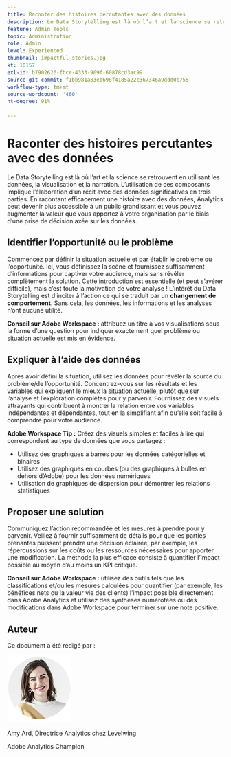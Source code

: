 ```yaml
---
title: Raconter des histoires percutantes avec des données
description: Le Data Storytelling est là où l’art et la science se retrouvent en utilisant les données, la visualisation et la narration.  L’utilisation de ces composants implique l’élaboration d’un récit avec des données significatives en trois parties. En racontant efficacement une histoire avec des données, Analytics peut devenir plus accessible à un public grandissant et vous pouvez augmenter la valeur que vous apportez à votre organisation par le biais d’une prise de décision axée sur les données.
feature: Admin Tools
topic: Administration
role: Admin
level: Experienced
thumbnail: impactful-stories.jpg
kt: 10157
exl-id: b7902626-fbce-4333-909f-60878cd3ac99
source-git-commit: f1bb981a83eb698f4185a22c367346a9ddd0c755
workflow-type: tm+mt
source-wordcount: '460'
ht-degree: 91%

---
```


# Raconter des histoires percutantes avec des données

Le Data Storytelling est là où l’art et la science se retrouvent en utilisant les données, la visualisation et la narration.  L’utilisation de ces composants implique l’élaboration d’un récit avec des données significatives en trois parties. En racontant efficacement une histoire avec des données, Analytics peut devenir plus accessible à un public grandissant et vous pouvez augmenter la valeur que vous apportez à votre organisation par le biais d’une prise de décision axée sur les données.

## Identifier l’opportunité ou le problème

Commencez par définir la situation actuelle et par établir le problème ou l’opportunité. Ici, vous définissez la scène et fournissez suffisamment d’informations pour captiver votre audience, mais sans révéler complètement la solution. Cette introduction est essentielle (et peut s’avérer difficile), mais c’est toute la motivation de votre analyse !  L’intérêt du Data Storytelling est d’inciter à l’action ce qui se traduit par un **changement de comportement**. Sans cela, les données, les informations et les analyses n’ont aucune utilité.

**Conseil sur Adobe Workspace :** attribuez un titre à vos visualisations sous la forme d’une question pour indiquer exactement quel problème ou situation actuelle est mis en évidence.

## Expliquer à l’aide des données

Après avoir défini la situation, utilisez les données pour révéler la source du problème/de l’opportunité. Concentrez-vous sur les résultats et les variables qui expliquent le mieux la situation actuelle, plutôt que sur l’analyse et l’exploration complètes pour y parvenir.  Fournissez des visuels attrayants qui contribuent à montrer la relation entre vos variables indépendantes et dépendantes, tout en la simplifiant afin qu’elle soit facile à comprendre pour votre audience.

**Adobe Workspace Tip :**
Créez des visuels simples et faciles à lire qui correspondent au type de données que vous partagez :

* Utilisez des graphiques à barres pour les données catégorielles et binaires
* Utilisez des graphiques en courbes (ou des graphiques à bulles en dehors d’Adobe) pour les données numériques
* Utilisation de graphiques de dispersion pour démontrer les relations statistiques

## Proposer une solution

Communiquez l’action recommandée et les mesures à prendre pour y parvenir.  Veillez à fournir suffisamment de détails pour que les parties prenantes puissent prendre une décision éclairée, par exemple, les répercussions sur les coûts ou les ressources nécessaires pour apporter une modification. La méthode la plus efficace consiste à quantifier l’impact possible au moyen d’au moins un KPI critique.

**Conseil sur Adobe Workspace :** utilisez des outils tels que les classifications et/ou les mesures calculées pour quantifier (par exemple, les bénéfices nets ou la valeur vie des clients) l’impact possible directement dans Adobe Analytics et utilisez des synthèses numérotées ou des modifications dans Adobe Workspace pour terminer sur une note positive.

## Auteur

Ce document a été rédigé par :

![Amy Ard](assets/amy-ard-headshot-small.png)

Amy Ard, Directrice Analytics chez Levelwing

Adobe Analytics Champion
